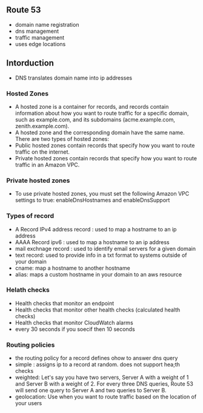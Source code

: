 ## Route 53

- domain name registration
- dns management
- traffic management
- uses edge locations

## Intorduction

- DNS translates domain name into ip addresses

### Hosted Zones
- A hosted zone is a container for records, and records contain information about how you want to route traffic for a specific domain, such as example.com, and its subdomains (acme.example.com, zenith.example.com).
- A hosted zone and the corresponding domain have the same name. There are two types of hosted zones:
- Public hosted zones contain records that specify how you want to route traffic on the internet.
- Private hosted zones contain records that specify how you want to route traffic in an Amazon VPC.

### Private hosted zones
- To use private hosted zones, you must set the following Amazon VPC settings to true: enableDnsHostnames and enableDnsSupport

### Types of record
- A Record IPv4 address record : used to map a hostname to an ip address
- AAAA Record ipv6 : used to map a hostname to an ip address
- mail exchnage record : used to identify email servers for a given domain
- text record: used to provide info in a txt format to systems outside of your domain
- cname: map a hostname to another hostname
- alias: maps a custom hostname in your domain to an aws resource

### Helath checks
- Health checks that monitor an endpoint
- Health checks that monitor other health checks (calculated health checks)
- Health checks that monitor CloudWatch alarms
- every 30 seconds if you soecif then 10 seconds

### Routing policies
- the routing policy for a record defines ohow to answer dns query
- simple : assigns ip to a record at random. does not support hea;th checks
- weighted: Let's say you have two servers, Server A with a weight of 1 and Server B with a weight of 2. For every three DNS queries, Route 53 will send one query to Server A and two queries to Server B.
- geolocation: Use when you want to route traffic based on the location of your users











